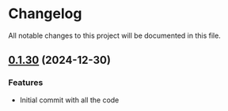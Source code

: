 # Changelog

All notable changes to this project will be documented in this file.

## [0.1.30]() (2024-12-30)
### Features
* Initial commit with all the code
